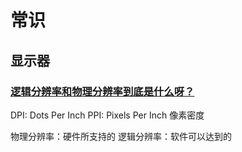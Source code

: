 # 常识

## 显示器
### [逻辑分辨率和物理分辨率到底是什么呀？](https://www.zhihu.com/question/40506180)

DPI: Dots Per Inch
PPI: Pixels Per Inch 像素密度

物理分辨率：硬件所支持的
逻辑分辨率：软件可以达到的